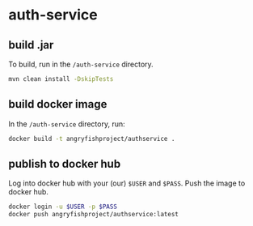 # auth-service

## build .jar
To build, run in the `/auth-service` directory.
```bash
mvn clean install -DskipTests
```

## build docker image
In the `/auth-service` directory, run:
```bash
docker build -t angryfishproject/authservice .
```

## publish to docker hub
Log into docker hub with your (our) `$USER` and `$PASS`. Push the image to docker hub.
```bash
docker login -u $USER -p $PASS
docker push angryfishproject/authservice:latest
```